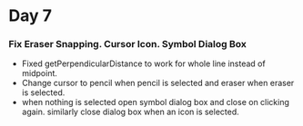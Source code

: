 # Day 7 

### Fix Eraser Snapping. Cursor Icon. Symbol Dialog Box

- Fixed getPerpendicularDistance to work for whole line instead of midpoint.
- Change cursor to pencil when pencil is selected and eraser when eraser is selected.
- when nothing is selected open symbol dialog box and close on clicking again. similarly close dialog box when an icon is selected.

